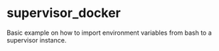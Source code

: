 # supervisor_docker

Basic example on how to import environment variables from 
bash to a supervisor instance.

